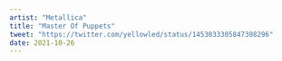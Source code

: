 ```yaml
---
artist: "Metallica"
title: "Master Of Puppets"
tweet: "https://twitter.com/yellowled/status/1453033305847308296"
date: 2021-10-26
---
```

